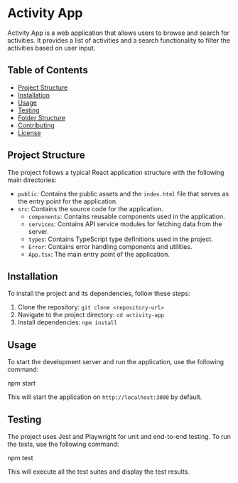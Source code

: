 # Activity App

Activity App is a web application that allows users to browse and search for activities. It provides a list of activities and a search functionality to filter the activities based on user input.

## Table of Contents

- [Project Structure](#project-structure)
- [Installation](#installation)
- [Usage](#usage)
- [Testing](#testing)
- [Folder Structure](#folder-structure)
- [Contributing](#contributing)
- [License](#license)

## Project Structure

The project follows a typical React application structure with the following main directories:

- `public`: Contains the public assets and the `index.html` file that serves as the entry point for the application.
- `src`: Contains the source code for the application.
  - `components`: Contains reusable components used in the application.
  - `services`: Contains API service modules for fetching data from the server.
  - `types`: Contains TypeScript type definitions used in the project.
  - `Error`: Contains error handling components and utilities.
  - `App.tsx`: The main entry point of the application.

## Installation

To install the project and its dependencies, follow these steps:

1. Clone the repository: `git clone <repository-url>`
2. Navigate to the project directory: `cd activity-app`
3. Install dependencies: `npm install`

## Usage

To start the development server and run the application, use the following command:

npm start


This will start the application on `http://localhost:3000` by default.

## Testing

The project uses Jest and Playwright for unit and end-to-end testing. To run the tests, use the following command:

npm test


This will execute all the test suites and display the test results.




